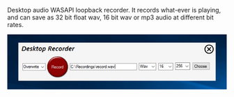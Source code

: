 Desktop audio WASAPI loopback recorder. It records what-ever is playing, and can save as 32 bit float wav, 16 bit wav or mp3 audio at different bit rates.

![alt tag](https://github.com/marc365/Windows-DesktopRecorder/raw/master/DesktopRecorder.PNG)
